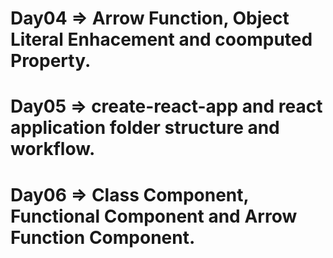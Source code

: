 # Day04 => Arrow Function, Object Literal Enhacement and coomputed Property.
# Day05 => create-react-app and react application folder structure and workflow.
# Day06 => Class Component, Functional Component and Arrow Function Component.
